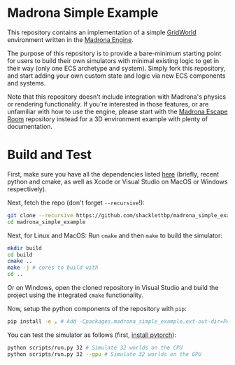 Madrona Simple Example
============================

This repository contains an implementation of a simple [GridWorld](https://cs.stanford.edu/people/karpathy/reinforcejs/gridworld_dp.html) environment written in the [Madrona Engine](https://madrona-engine.github.io).

 The purpose of this repository is to provide a bare-minimum starting point for users to build their own simulators with minimal existing logic to get in their way (only one ECS archetype and system). Simply fork this repository, and start adding your own custom state and logic via new ECS components and systems.

Note that this repository doesn't include integration with Madrona's physics or rendering functionality. If you're interested in those features, or are unfamiliar with how to use the engine, please start with the [Madrona Escape Room](https://github.com/shacklettbp/madrona_escape_room) repository instead for a 3D environment example with plenty of documentation.

Build and Test
==============
First, make sure you have all the dependencies listed [here](https://github.com/shacklettbp/madrona#dependencies) (briefly, recent python and cmake, as well as Xcode or Visual Studio on MacOS or Windows respectively).

Next, fetch the repo (don't forget `--recursive`!):
```bash
git clone --recursive https://github.com/shacklettbp/madrona_simple_example.git
cd madrona_simple_example
```

Next, for Linux and MacOS: Run `cmake` and then `make` to build the simulator:
```bash
mkdir build
cd build
cmake ..
make -j # cores to build with
cd ..
```

Or on Windows, open the cloned repository in Visual Studio and build
the project using the integrated `cmake` functionality.

Now, setup the python components of the repository with `pip`:
```bash
pip install -e . # Add -Cpackages.madrona_simple_example.ext-out-dir=PATH_TO_YOUR_BUILD_DIR on Windows
```

You can test the simulator as follows (first, [install pytorch](https://pytorch.org/get-started/locally/)):
```bash
python scripts/run.py 32 # Simulate 32 worlds on the CPU
python scripts/run.py 32 --gpu # Simulate 32 worlds on the GPU
```
